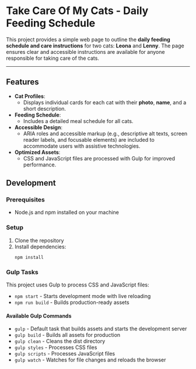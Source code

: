 # Take Care Of My Cats - Daily Feeding Schedule

This project provides a simple web page to outline the **daily feeding schedule and care instructions** for two cats: **Leona** and **Lenny**. The page ensures clear and accessible instructions are available for anyone responsible for taking care of the cats.

---

## Features

- **Cat Profiles**:
    - Displays individual cards for each cat with their **photo**, **name**, and a short description.
- **Feeding Schedule**:
    - Includes a detailed meal schedule for all cats.
- **Accessible Design**:
    - ARIA roles and accessible markup (e.g., descriptive alt texts, screen reader labels, and focusable elements) are included to accommodate users with assistive technologies.
- **Optimized Assets**:
    - CSS and JavaScript files are processed with Gulp for improved performance.

## Development

### Prerequisites

- Node.js and npm installed on your machine

### Setup

1. Clone the repository
2. Install dependencies:
   ```
   npm install
   ```

### Gulp Tasks

This project uses Gulp to process CSS and JavaScript files:

- `npm start` - Starts development mode with live reloading
- `npm run build` - Builds production-ready assets

#### Available Gulp Commands

- `gulp` - Default task that builds assets and starts the development server
- `gulp build` - Builds all assets for production
- `gulp clean` - Cleans the dist directory
- `gulp styles` - Processes CSS files
- `gulp scripts` - Processes JavaScript files
- `gulp watch` - Watches for file changes and reloads the browser
